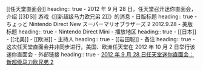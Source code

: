 [[任天堂直面会]]
heading:: true
	- 2012 年 9 月 28 日，任天堂召开迷你直面会，介绍 [[3DS]] 游戏《[[新超级马力欧兄弟 2]]》的消息
	- 日版标题
	  heading:: true
		- ちょっと Nintendo Direct New スーパーマリオブラザーズ 2 2012.9.28
	- 美版标题
	  heading:: true
		- Nintendo Direct Mini
	- 播放地区
	  heading:: true
		- [[日本]]
		- [[北美]]
		- [[欧洲]]
	- 主持人
	  heading:: true
		- [[岩田聪]]
	- 备注
	  heading:: true
		- 这次任天堂直面会并非同步进行，美国、欧洲任天堂在 2012 年 10 月 2 日举行该迷你直面会
	- 外部链接
	  heading:: true
		- [2012 年 9 月 28 日任天堂迷你直面会：新超级马力欧兄弟 2](https://www.bilibili.com/video/BV1EQ4y1M7U8/)